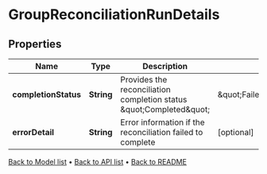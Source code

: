 

# GroupReconciliationRunDetails


## Properties

| Name | Type | Description | Notes |
|------------ | ------------- | ------------- | -------------|
|**completionStatus** | **String** | Provides the reconciliation completion status \&quot;Completed\&quot; | \&quot;FailedToComplete\&quot; |  |
|**errorDetail** | **String** | Error information if the reconciliation failed to complete |  [optional] |



[Back to Model list](../README.md#documentation-for-models) &#8226; [Back to API list](../README.md#documentation-for-api-endpoints) &#8226; [Back to README](../README.md)


